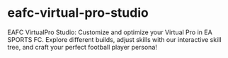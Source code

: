 # eafc-virtual-pro-studio
EAFC VirtualPro Studio: Customize and optimize your Virtual Pro in EA SPORTS FC. Explore different builds, adjust skills with our interactive skill tree, and craft your perfect football player persona!
